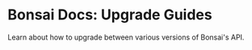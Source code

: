 # Bonsai Docs: Upgrade Guides

Learn about how to upgrade between various versions of Bonsai's API.
